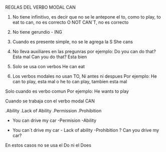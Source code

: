 REGLAS DEL VERBO MODAL CAN 

1. No tiene infinitivo, es decir que no se le antepone el to, como to play, to eat 
to can, no es correcto 
O NOT CAN´T, no es correcto 


2. No tiene gerundio - ING 


3. Cuando es presente simple, no se le agrega la S 
She cans 


4. No lleva auxiliares en las pregunras 
por ejemplo: Do you can do that? Esta mal 
Can you do that? Esta bien 


5. Solo se usa con verbos 
He can eat


6. Los verbos modales no usan TO, Ni antes ni despues 
Por ejemplo: He can to play, esta mal o he to can play, tambien esta mal 

Solo cuando es verbo comun 
Por ejemplo: He wants to play




Cuando se trabaja con el verbo modal CAN 

.Ability  .Lack of Ability  .Permission  .Prohibition 

+ You can drive my car -Permision -Ability
- You can´t drive my car - Lack of ability -Prohibition
? Can you drive my car? 

En estos casos no se usa el Do ni el Does 
